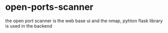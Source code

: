 # open-ports-scanner
the open port scanner is the web base ui and the nmap, pyhton flask library is used in the backend 
